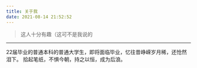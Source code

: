 ```yaml
---
title: 关于我
date: 2021-08-14 21:52:52
---
```



> 这人十分有趣（这可不是我说的

------

22届毕业的普通本科的普通大学生，即将面临毕业，忆往昔峥嵘岁月稀，还怆然泪下。
拾起笔纸，不惧今朝，持之以恒，成为后浪。

